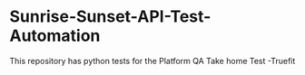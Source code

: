 # Sunrise-Sunset-API-Test-Automation
This repository has python tests for the Platform QA Take home Test -Truefit
